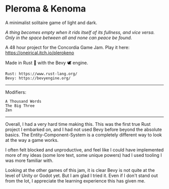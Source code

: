 # Pleroma & Kenoma
A minimalist solitaire game of light and dark.

*A thing becomes empty when it rids itself of its fullness, and vice versa. Only in the space between all and none can peace be found.*

A 48 hour project for the Concordia Game Jam. Play it here: https://oneirical.itch.io/plerokeno

Made in Rust 🦀 with the Bevy 🕊️ engine.

    Rust: https://www.rust-lang.org/
    Bevy: https://bevyengine.org/

***

Modifiers:

    A Thousand Words
    The Big Three
    Zen

***

Overall, I had a very hard time making this. This was the first true Rust project I embarked on, and I had not used Bevy before beyond the absolute basics. The Entity-Component-System is a completely different way to look at the way a game works.

I often felt blocked and unproductive, and feel like I could have implemented more of my ideas (some lore text, some unique powers) had I used tooling I was more familiar with.

Looking at the other games of this jam, it is clear Bevy is not quite at the level of Unity or Godot yet. But I am glad I tried it. Even if I don't stand out from the lot, I appreciate the learning experience this has given me.
